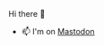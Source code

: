 <link href="https://mastodonapp.uk/@imbaker" rel="me" />
Hi there 👋

- 📫 I'm on <a rel="me" href="https://mastodonapp.uk/@imbaker">Mastodon</a>


<!--
**imbaker/imbaker** is a ✨ _special_ ✨ repository because its `README.md` (this file) appears on your GitHub profile.

Here are some ideas to get you started:

- 🔭 I’m currently working on ...
- 🌱 I’m currently learning ...
- 👯 I’m looking to collaborate on ...
- 🤔 I’m looking for help with ...
- 💬 Ask me about ...
- 📫 How to reach me: ...
- 😄 Pronouns: ...
- ⚡ Fun fact: ...
-->
